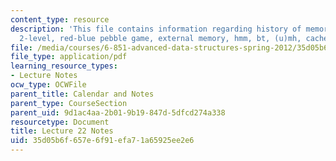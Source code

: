 ```yaml
---
content_type: resource
description: 'This file contains information regarding history of memory models: idealized
  2-level, red-blue pebble game, external memory, hmm, bt, (u)mh, cache oblivious.'
file: /media/courses/6-851-advanced-data-structures-spring-2012/35d05b6f657e6f91efa71a65925ee2e6_MIT6_851S12_Lec22.pdf
file_type: application/pdf
learning_resource_types:
- Lecture Notes
ocw_type: OCWFile
parent_title: Calendar and Notes
parent_type: CourseSection
parent_uid: 9d1ac4aa-2b01-9b19-847d-5dfcd274a338
resourcetype: Document
title: Lecture 22 Notes
uid: 35d05b6f-657e-6f91-efa7-1a65925ee2e6
---
```


